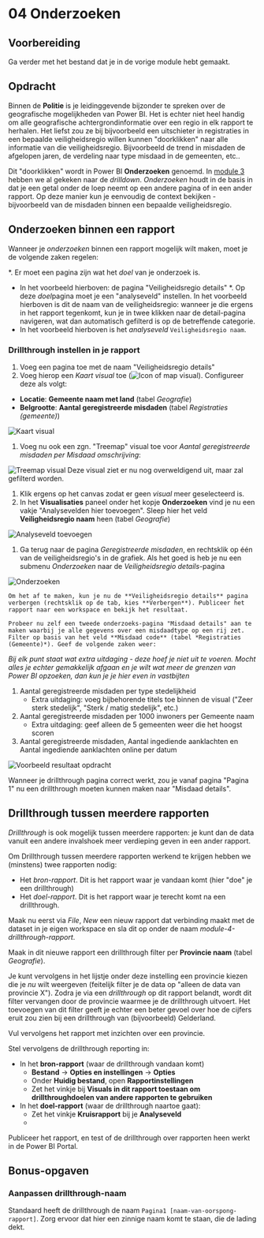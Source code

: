# 04 Onderzoeken

## Voorbereiding

Ga verder met het bestand dat je in de vorige module hebt gemaakt.

## Opdracht

Binnen de **Politie** is je leidinggevende bijzonder te spreken over de geografische mogelijkheden van Power BI. Het is echter niet heel handig om alle geografische achtergrondinformatie over een regio in elk rapport te herhalen. Het liefst zou ze bij bijvoorbeeld een uitschieter in registraties in een bepaalde veiligheidsregio willen kunnen "doorklikken" naar alle informatie van die veiligheidsregio. Bijvoorbeeld de trend in misdaden de afgelopen jaren, de verdeling naar type misdaad in de gemeenten, etc..

Dit "doorklikken" wordt in Power BI **Onderzoeken** genoemd. In [module 3](../03-visuals-en-interactie/03-visuals-en-interactie.md) hebben we al gekeken naar de *drilldown*. *Onderzoeken* houdt in de basis in dat je een getal onder de loep neemt op een andere pagina of in een ander rapport. Op deze manier kun je eenvoudig de context bekijken - bijvoorbeeld van de misdaden binnen een bepaalde veiligheidsregio.

## Onderzoeken binnen een rapport

Wanneer je *onderzoeken* binnen een rapport mogelijk wilt maken, moet je de volgende zaken regelen:

*. Er moet een pagina zijn wat het *doel* van je onderzoek is.
   * In het voorbeeld hierboven: de pagina "Veiligheidsregio details"
*. Op deze *doel*pagina moet je een "analyseveld" instellen. In het voorbeeld hierboven is dit de naam van de veiligheidsregio: wanneer je die ergens in het rapport tegenkomt, kun je in twee klikken naar de detail-pagina navigeren, wat dan automatisch gefilterd is op de betreffende categorie.
   * In het voorbeeld hierboven is het *analyseveld* `Veiligheidsregio naam`.

### Drillthrough instellen in je rapport

1. Voeg een pagina toe met de naam "Veiligheidsregio details"
1. Voeg hierop een *Kaart visual* toe (![Icon of map visual](img/02-kaart-visual.png)). Configureer deze als volgt:
  * **Locatie**: **Gemeente naam met land** (tabel *Geografie*)
  * **Belgrootte**: **Aantal geregistreerde misdaden** (tabel *Registraties (gemeente)*)

  ![Kaart visual](img/01-kaart-visual.png)

1. Voeg nu ook een zgn. "Treemap" visual toe voor *Aantal geregistreerde misdaden per Misdaad omschrijving*:

  ![Treemap visual](img/01-treemap-visual.png)
  Deze visual ziet er nu nog overweldigend uit, maar zal gefilterd worden.
   
1. Klik ergens op het canvas zodat er geen *visual* meer geselecteerd is.
1. In het **Visualisaties** paneel onder het kopje **Onderzoeken** vind je nu een vakje "Analysevelden hier toevoegen". Sleep hier het veld **Veiligheidsregio naam** heen (tabel *Geografie*)

  ![Analyseveld toevoegen](img/01-analyseveld.png)
   
1. Ga terug naar de pagina *Geregistreerde misdaden*, en rechtsklik op één van de veiligheidsregio's in de grafiek. Als het goed is heb je nu een submenu *Onderzoeken* naar de *Veiligheidsregio details*-pagina

  ![Onderzoeken](img/01-onderzoeken.png)

    Om het af te maken, kun je nu de **Veiligheidsregio details** pagina verbergen (rechtsklik op de tab, kies **Verbergen**). Publiceer het rapport naar een workspace en bekijk het resultaat.

    Probeer nu zelf een tweede onderzoeks-pagina "Misdaad details" aan te maken waarbij je alle gegevens over een misdaadtype op een rij zet. Filter op basis van het veld **Misdaad code** (tabel *Registraties (Gemeente)*). Geef de volgende zaken weer:

*Bij elk punt staat wat extra uitdaging - deze hoef je niet uit te voeren. Mocht alles je echter gemakkelijk afgaan en je wilt wat meer de grenzen van Power BI opzoeken, dan kun je je hier even in vastbijten*

1. Aantal geregistreerde misdaden per type stedelijkheid
   * Extra uitdaging: voeg bijbehorende titels toe binnen de visual ("Zeer sterk stedelijk", "Sterk / matig stedelijk", etc.)
2. Aantal geregistreerde misdaden per 1000 inwoners per Gemeente naam
   * Extra uitdaging: geef alleen de 5 gemeenten weer die het hoogst scoren
3. Aantal geregistreerde misdaden, Aantal ingediende aanklachten en Aantal ingediende aanklachten online per datum

![Voorbeeld resultaat opdracht](img/03-voorbeeld.png)

Wanneer je drillthrough pagina correct werkt, zou je vanaf pagina "Pagina 1" nu een drillthrough moeten kunnen maken naar "Misdaad details".

## Drillthrough tussen meerdere rapporten

*Drillthrough* is ook mogelijk tussen meerdere rapporten: je kunt dan de data vanuit een andere invalshoek meer verdieping geven in een ander rapport.

Om Drillthrough tussen meerdere rapporten werkend te krijgen hebben we (minstens) twee rapporten nodig:

* Het *bron-rapport*. Dit is het rapport waar je vandaan komt (hier "doe" je een drillthrough)
* Het *doel-rapport*. Dit is het rapport waar je terecht komt na een drillthrough.

Maak nu eerst via *File*, *New* een nieuw rapport dat verbinding maakt met de dataset in je eigen workspace en sla dit op onder de naam *module-4-drillthrough-rapport*.

Maak in dit nieuwe rapport een drillthrough filter per **Provincie naam** (tabel *Geografie*).

Je kunt vervolgens in het lijstje onder deze instelling een provincie kiezen die je *nu* wilt weergeven (feitelijk filter je de data op "alleen de data van provincie X"). Zodra je via een *drillthrough* op dit rapport belandt, wordt dit filter vervangen door de provincie waarmee je de drillthrough uitvoert. Het toevoegen van dit filter geeft je echter een beter gevoel over hoe de cijfers eruit zou zien bij een drillthrough van (bijvoorbeeld) Gelderland.

Vul vervolgens het rapport met inzichten over een provincie.

Stel vervolgens de drillthrough reporting in:

* In het **bron-rapport** (waar de drillthrough vandaan komt)
  * **Bestand** -> **Opties en instellingen** -> **Opties**
  * Onder **Huidig bestand**, open **Rapportinstellingen**
  * Zet het vinkje bij **Visuals in dit rapport toestaan om drillthroughdoelen van andere rapporten te gebruiken**
* In het **doel-rapport** (waar de drillthrough naartoe gaat):
  * Zet het vinkje **Kruisrapport** bij je **Analyseveld**
  * 
Publiceer het rapport, en test of de drillthrough over rapporten heen werkt in de Power BI Portal.

## Bonus-opgaven

### Aanpassen drillthrough-naam

Standaard heeft de drillthrough de naam `Pagina1 [naam-van-oorspong-rapport]`. Zorg ervoor dat hier een zinnige naam komt te staan, die de lading dekt.
